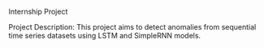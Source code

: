 Internship Project

Project Description: This project aims to detect anomalies from sequential time series datasets using LSTM and SimpleRNN models.
